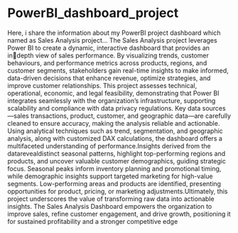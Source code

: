 # PowerBI_dashboard_project
Here, i share the information about my PowerBI project dashboard which named as Sales Analysis project...
The Sales Analysis project leverages Power BI to create a dynamic, interactive dashboard that provides an indepth view of sales performance. By visualizing trends, customer behaviours, and performance metrics across products, regions, and customer segments, stakeholders gain real-time insights to make informed, data-driven decisions that enhance revenue, optimize strategies, and improve customer relationships. This project assesses technical, operational, economic, and legal feasibility, demonstrating that Power BI integrates seamlessly with the organization’s infrastructure, supporting scalability and compliance with data privacy regulations. Key data sources—sales transactions, product, customer, and geographic data—are carefully cleaned to ensure accuracy, making the analysis reliable and actionable. Using analytical techniques such as trend, segmentation, and geographic analysis, along with customized DAX calculations, the dashboard offers a multifaceted understanding of performance.Insights derived from the datarevealdistinct seasonal patterns, highlight top-performing regions and products, and uncover valuable customer demographics, guiding strategic focus. Seasonal peaks inform inventory planning and promotional timing, while demographic insights support targeted marketing for high-value segments. Low-performing areas and products are identified, presenting opportunities for product, pricing, or marketing adjustments.Ultimately, this project underscores the value of transforming raw data into actionable insights. The Sales Analysis Dashboard empowers the organization to improve sales, refine customer engagement, and drive growth, positioning it for sustained profitability and a stronger competitive edge
